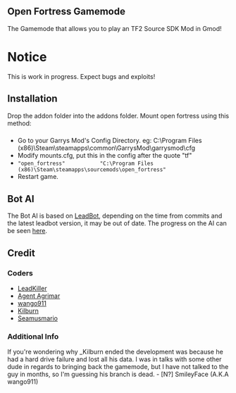 ## Open Fortress Gamemode
The Gamemode that allows you to play an TF2 Source SDK Mod in Gmod!

# Notice

This is work in progress. Expect bugs and exploits!

## Installation
Drop the addon folder into the addons folder.
Mount open fortress using this method:
###
  - Go to your Garrys Mod's Config Directory. eg: C:\Program Files (x86)\Steam\steamapps\common\GarrysMod\garrysmod\cfg
  - Modify mounts.cfg, put this in the config after the quote "tf"
  -  `"open_fortress"			"C:\Program Files (x86)\Steam\steamapps\sourcemods\open_fortress"`
  - Restart game.

## Bot AI
The Bot AI is based on [LeadBot](https://github.com/LeadKiller/leadbot), depending on the time from commits and the latest leadbot version, it may be out of date. The progress on the AI can be seen [here](https://github.com/LeadKiller/leadbot/projects/1#card-21958419).

## Credit
### Coders
 - [LeadKiller](https://steamcommunity.com/id/leadkiller)
 - [Agent Agrimar](https://steamcommunity.com/id/Agrimar/)
 - [wango911](https://forum.facepunch.com/u/fstw/wango911/)
 - [Kilburn](https://steamcommunity.com/id/underscorekilburn)
 - [Seamusmario](https://steamcommunity.com/id/SeamusMario55/)
### Additional Info
If you're wondering why _Kilburn ended the development was because he had a hard drive failure and lost all his data. I was in talks with some other dude in regards to bringing back the gamemode, but I have not talked to the guy in months, so I'm guessing his branch is dead. - [N?] SmileyFace (A.K.A wango911)
